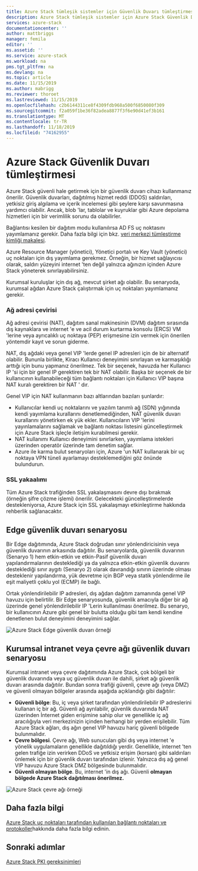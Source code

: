 ```yaml
---
title: Azure Stack tümleşik sistemler için Güvenlik Duvarı tümleştirmesi Azure Stack | Microsoft Docs
description: Azure Stack tümleşik sistemler için Azure Stack Güvenlik Duvarı tümleştirmesi hakkında bilgi edinin.
services: azure-stack
documentationcenter: ''
author: mattbriggs
manager: femila
editor: ''
ms.assetid: ''
ms.service: azure-stack
ms.workload: na
pms.tgt_pltfrm: na
ms.devlang: na
ms.topic: article
ms.date: 11/15/2019
ms.author: mabrigg
ms.reviewer: thoroet
ms.lastreviewed: 11/15/2019
ms.openlocfilehash: c2b6144311ce8f4309fdb968a500f6850080f309
ms.sourcegitcommit: f2a059f1be36f82adea8877f3f6e90d41ef3b161
ms.translationtype: MT
ms.contentlocale: tr-TR
ms.lasthandoff: 11/18/2019
ms.locfileid: "74162955"
---
```

# <a name="azure-stack-firewall-integration"></a>Azure Stack Güvenlik Duvarı tümleştirmesi
Azure Stack güvenli hale getirmek için bir güvenlik duvarı cihazı kullanmanız önerilir. Güvenlik duvarları, dağıtılmış hizmet reddi (DDOS) saldırıları, yetkisiz giriş algılama ve içerik incelemesi gibi şeylere karşı savunmasına yardımcı olabilir. Ancak, blob 'lar, tablolar ve kuyruklar gibi Azure depolama hizmetleri için bir verimlilik sorunu da olabilirler.

 Bağlantısı kesilen bir dağıtım modu kullanılırsa AD FS uç noktasını yayımlamanız gerekir. Daha fazla bilgi için bkz. [veri merkezi tümleştirme kimliği makalesi](azure-stack-integrate-identity.md).

Azure Resource Manager (yönetici), Yönetici portalı ve Key Vault (yönetici) uç noktaları için dış yayımlama gerekmez. Örneğin, bir hizmet sağlayıcısı olarak, saldırı yüzeyini internet 'ten değil yalnızca ağınızın içinden Azure Stack yöneterek sınırlayabilirsiniz.

Kurumsal kuruluşlar için dış ağ, mevcut şirket ağı olabilir. Bu senaryoda, kurumsal ağdan Azure Stack çalıştırmak için uç noktaları yayımlamanız gerekir.

### <a name="network-address-translation"></a>Ağ adresi çevirisi
Ağ adresi çevirisi (NAT), dağıtım sanal makinesinin (DVM) dağıtım sırasında dış kaynaklara ve internet 'e ve acil durum kurtarma konsolu (ERCS) VM 'lerine veya ayrıcalıklı uç noktaya (PEP) erişmesine izin vermek için önerilen yöntemdir kayıt ve sorun giderme.

NAT, dış ağdaki veya genel VIP 'lerde genel IP adresleri için de bir alternatif olabilir. Bununla birlikte, Kiracı Kullanıcı deneyimini sınırlayan ve karmaşıklığı arttığı için bunu yapmanız önerilmez. Tek bir seçenek, havuzda her Kullanıcı IP 'si için bir genel IP gerektiren tek bir NAT olabilir. Başka bir seçenek de bir kullanıcının kullanabileceği tüm bağlantı noktaları için Kullanıcı VIP başına NAT kuralı gerektiren bir NAT ' dır.

Genel VIP için NAT kullanmanın bazı altlarından bazıları şunlardır:
- Kullanıcılar kendi uç noktalarını ve yazılım tanımlı ağ (SDN) yığınında kendi yayımlama kurallarını denetlemediğinden, NAT güvenlik duvarı kurallarını yönetirken ek yük ekler. Kullanıcıların VIP 'lerini yayınlamalarını sağlamak ve bağlantı noktası listesini güncelleştirmek için Azure Stack işleçle iletişim kurabilmesi gerekir.
- NAT kullanımı Kullanıcı deneyimini sınırlarken, yayımlama istekleri üzerinden operatör üzerinde tam denetim sağlar.
- Azure ile karma bulut senaryoları için, Azure 'un NAT kullanarak bir uç noktaya VPN tüneli ayarlamayı desteklemediğini göz önünde bulundurun.

### <a name="ssl-interception"></a>SSL yakaalımı
Tüm Azure Stack trafiğinden SSL yakalaşmasını devre dışı bırakmak (örneğin şifre çözme işlemi) önerilir. Gelecekteki güncelleştirmelerde destekleniyorsa, Azure Stack için SSL yakalaşmayı etkinleştirme hakkında rehberlik sağlanacaktır.

## <a name="edge-firewall-scenario"></a>Edge güvenlik duvarı senaryosu
Bir Edge dağıtımında, Azure Stack doğrudan sınır yönlendiricisinin veya güvenlik duvarının arkasında dağıtılır. Bu senaryolarda, güvenlik duvarının (Senaryo 1) hem etkin-etkin ve etkin-Pasif güvenlik duvarı yapılandırmalarının desteklediği ya da yalnızca etkin-etkin güvenlik duvarını desteklediği sınır aygıtı (Senaryo 2) olarak davrandığı sınırın üzerinde olması desteklenir yapılandırma, yük devretme için BGP veya statik yönlendirme ile eşit maliyetli çoklu yol (ECMP) ile bağlı.

Ortak yönlendirilebilir IP adresleri, dış ağdan dağıtım zamanında genel VIP havuzu için belirtilir. Bir Edge senaryosunda, güvenlik amacıyla diğer bir ağ üzerinde genel yönlendirilebilir IP 'Lerin kullanılması önerilmez. Bu senaryo, bir kullanıcının Azure gibi genel bir bulutta olduğu gibi tam kendi kendine denetlenen bulut deneyimini deneyimini sağlar.  

![Azure Stack Edge güvenlik duvarı örneği](./media/azure-stack-firewall/firewallScenarios.png)

## <a name="enterprise-intranet-or-perimeter-network-firewall-scenario"></a>Kurumsal intranet veya çevre ağı güvenlik duvarı senaryosu
Kurumsal intranet veya çevre dağıtımında Azure Stack, çok bölgeli bir güvenlik duvarında veya uç güvenlik duvarı ile dahili, şirket ağı güvenlik duvarı arasında dağıtılır. Bundan sonra trafiği güvenli, çevre ağı (veya DMZ) ve güvenli olmayan bölgeler arasında aşağıda açıklandığı gibi dağıtılır:

- **Güvenli bölge**: Bu, iç veya şirket tarafından yönlendirilebilir IP adreslerini kullanan iç bir ağ. Güvenli ağ ayrılabilir, güvenlik duvarında NAT üzerinden İnternet giden erişimine sahip olur ve genellikle iç ağ aracılığıyla veri merkezinizin içinden herhangi bir yerden erişilebilir. Tüm Azure Stack ağları, dış ağın genel VIP havuzu hariç güvenli bölgede bulunmalıdır.
- **Çevre bölgesi**. Çevre ağı, Web sunucuları gibi dış veya internet 'e yönelik uygulamaların genellikle dağıtıldığı yerdir. Genellikle, internet 'ten gelen trafiğe izin verirken DDoS ve yetkisiz erişim (korsan) gibi saldırıları önlemek için bir güvenlik duvarı tarafından izlenir. Yalnızca dış ağ genel VIP havuzu Azure Stack DMZ bölgesinde bulunmalıdır.
- **Güvenli olmayan bölge**. Bu, internet 'in dış ağı. Güvenli **olmayan bölgede Azure Stack dağıtılması önerilmez.**

![Azure Stack çevre ağı örneği](./media/azure-stack-firewall/perimeter-network-scenario.png)

## <a name="learn-more"></a>Daha fazla bilgi
[Azure Stack uç noktaları tarafından kullanılan bağlantı noktaları ve protokoller](azure-stack-integrate-endpoints.md)hakkında daha fazla bilgi edinin.

## <a name="next-steps"></a>Sonraki adımlar
[Azure Stack PKI gereksinimleri](azure-stack-pki-certs.md)

